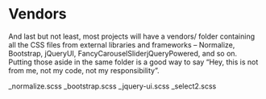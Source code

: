 # Vendors

And last but not least, most projects will have a vendors/ folder containing all the CSS files from external libraries and frameworks – Normalize, Bootstrap, jQueryUI, FancyCarouselSliderjQueryPowered, and so on. Putting those aside in the same folder is a good way to say “Hey, this is not from me, not my code, not my responsibility”.

_normalize.scss
_bootstrap.scss
_jquery-ui.scss
_select2.scss